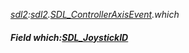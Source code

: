 _[sdl2](../../modules/sdl2/sdl2-module.md):[sdl2](../../modules/sdl2/sdl2-module.md).[SDL\_ControllerAxisEvent](../../modules/sdl2/sdl2-sdl_controlleraxisevent.md).which_
##### Field which:[SDL_JoystickID](../../modules/sdl2/sdl2-sdl_joystickid.md)
